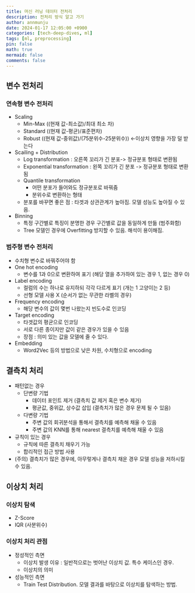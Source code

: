 ```yaml
---
title: 머신 러닝 데이터 전처리
description: 전처리 방식 알고 가기
author: annmunju
date: 2024-01-17 12:05:00 +0900
categories: [tech-deep-dives, ml]
tags: [ml, preprocessing]
pin: false
math: true
mermaid: false
comments: false
---
```


## 변수 전처리

### 연속형 변수 전처리
- Scaling
	- Min-Max ((현재 값-최소값)/최대 최소 차)
	- Standard ((현재 값-평균)/표준편차)
	- Robust ((현재 값-중위값)/(75분위수-25분위수)) <-이상치 영향을 가장 덜 받는다
- Scailing + Distribution
	- Log transformation : 오른쪽 꼬리가 긴 분포-> 정규분포 형태로 변환됨
	- Exponential transformation : 왼쪽 꼬리가 긴 분포 -> 정규분포 형태로 변환됨
	- Quantile transformation 
		- 어떤 분포가 들어와도 정규분포로 바꿔줌
		- 분위수로 변환하는 형태
	- 분포를 바꾸면 좋은 점 : 타겟과 상관관계가 높아짐. 모델 성능도 높아질 수 있음.
- Binning
	- 특정 구간별로 특징이 분명한 경우 구간별로 값을 동일하게 만듦 (범주화함)
	- Tree 모델인 경우에 Overfitting 방지할 수 있음. 해석이 용이해짐.

### 범주형 변수 전처리
- 수치형 변수로 바꿔주어야 함
- One hot encoding
	- 변수를 1과 0으로 변환하여 표기 (해당 열을 추가하여 있는 경우 1, 없는 경우 0)
- Label encoding
	- 컬럼의 수는 하나로 유지하되 각각 다르게 표기 (개는 1 고양이는 2 등)
	- 선형 모델 사용 X (순서가 없는 무관한 라벨의 경우)
- Frequency encoding
	- 해당 변수의 값이 몇번 나왔는지 빈도수로 인코딩
- Target encoding 
	- 타겟값의 평균으로 인코딩
	- 서로 다른 종이지만 값이 같은 경우가 있을 수 있음
	- 장점 : 의미 있는 값을 모델에 줄 수 있다.
- Embedding
	- Word2Vec 등의 방법으로 낮은 차원, 수치형으로 encoding


## 결측치 처리
- 패턴없는 경우
	- 단변량 기법
		- 데이터 포인트 제거 (결측치 값 제거 혹은 변수 제거)
		- 평균값, 중위값, 상수값 삽입 (결측치가 많은 경우 문제 될 수 있음)
	- 다변량 기법
		- 주변 값의 회귀분석을 통해서 결측치를 예측해 채울 수 있음
		- 주변 값의 KNN를 통해 nearest 결측치를 예측해 채울 수 있음
- 규칙이 있는 경우
	- 규칙에 따른 결측치 채우기 가능
	- 합리적인 접근 방법 사용
- (주의) 결측치가 많은 경우에, 아무렇게나 결측치 채운 경우 모델 성능을 저하시킬 수 있음.

## 이상치 처리
### 이상치 탐색
- Z-Score
- IQR (사분위수)

### 이상치 처리 관점
- 정성적인 측면
	- 이상치 발생 이유 : 일반적으로는 벗어난 이상치 값. 특수 케이스인 경우. 
	- 이상치의 의미
- 성능적인 측면
	- Train Test Distribution. 모델 결과를 바탕으로 이상치를 탐색하는 방법.
	